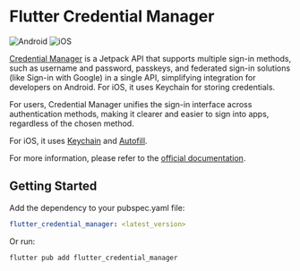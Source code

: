 # Flutter Credential Manager
![Android](https://img.shields.io/badge/Platforms-Android-green)
![iOS](https://img.shields.io/badge/Platforms-iOS-blue)

[Credential Manager](https://developer.android.com/jetpack/androidx/releases/credentials) is a Jetpack API that supports multiple sign-in methods, such as username and password, passkeys, and federated sign-in solutions (like Sign-in with Google) in a single API, simplifying integration for developers on Android. For iOS, it uses Keychain for storing credentials.

For users, Credential Manager unifies the sign-in interface across authentication methods, making it clearer and easier to sign into apps, regardless of the chosen method.

For iOS, it uses [Keychain](https://developer.apple.com/documentation/security/keychain_services) and [Autofill](https://developer.apple.com/documentation/uikit/text_input/adding_password_autofill_support_to_your_app).

For more information, please refer to the [official documentation](https://developer.android.com/jetpack/androidx/releases/credentials).

## Getting Started

Add the dependency to your pubspec.yaml file:

```yaml
flutter_credential_manager: <latest_version>
```

Or run:

```bash
flutter pub add flutter_credential_manager
```
